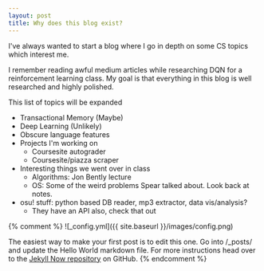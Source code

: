 ```yaml
---
layout: post
title: Why does this blog exist?
---
```


I've always wanted to start a blog where I go in depth on some CS topics which interest me.

I remember reading awful medium articles while researching DQN for a reinforcement learning class. My goal is that everything in this blog is well researched and highly polished.


This list of topics will be expanded

- Transactional Memory (Maybe)
- Deep Learning (Unlikely)
- Obscure language features
- Projects I'm working on
  - Coursesite autograder
  - Coursesite/piazza scraper
- Interesting things we went over in class
  - Algorithms: Jon Bently lecture
  - OS: Some of the weird problems Spear talked about. Look back at notes.
- osu! stuff: python based DB reader, mp3 extractor, data vis/analysis?
  - They have an API also, check that out


{% comment %}
![_config.yml]({{ site.baseurl }}/images/config.png)

The easiest way to make your first post is to edit this one. Go into /_posts/ and update the Hello World markdown file. For more instructions head over to the [Jekyll Now repository](https://github.com/barryclark/jekyll-now) on GitHub.
{% endcomment %}
